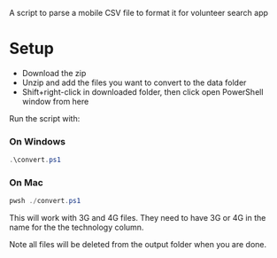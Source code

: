 A script to parse a mobile CSV file to format it for volunteer search app

# Setup

* Download the zip
* Unzip and add the files you want to convert to the data folder
* Shift+right-click in downloaded folder, then click open PowerShell window from here

Run the script with:

### On Windows
```powershell
.\convert.ps1
```

### On Mac
```powershell
pwsh ./convert.ps1
```

This will work with 3G and 4G files. They need to have 3G or 4G in the name for the the technology column.

Note all files will be deleted from the output folder when you are done.